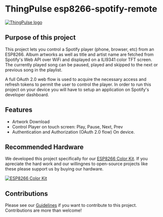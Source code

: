 # ThingPulse esp8266-spotify-remote

[![ThingPulse logo](https://thingpulse.com/assets/ThingPulse-w300.svg)](https://thingpulse.com)

## Purpose of this project

This project lets you control a Spotify player (phone, browser, etc) from an ESP8266. Album artworks as well as title and artist name
are fetched from Spotify's Web API over WiFi and displayed on a ILI9341 color TFT screen. The currently played song can be
paused, played and skipped to the next or previous song in the playlist. 

A full OAuth 2.0 web flow is used to acquire the necessary access and refresh tokens to permit the user to control the player. In order to
run this project on your device you will have to setup an application on Spotify's developer dashboard.

## Features

 - Artwork Download
 - Control Player on touch screen: Play, Pause, Next, Prev
 - Authentication and Authorization (OAuth 2.0 flow) On device. 

## Recommended Hardware

We developed this project specifically for our [ESP8266 Color Kit](https://thingpulse.com/product/esp8266-wifi-color-display-kit-2-4/). If you apreciate the hard work
and our willingnes to open-source projects like these please support us by buying our hardware.

[![ESP8266 Color Kit](https://thingpulse.com/wp-content/uploads/2018/01/BoxSmall.jpeg)](https://thingpulse.com/product/esp8266-wifi-color-display-kit-2-4/)

## Contributions

Please see our [Guidelines](CONTRIBUTING.md) if you want to contribute to this project. Contributions are more than welcome!


